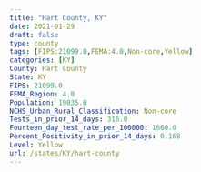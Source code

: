 ```yaml
---
title: "Hart County, KY"
date: 2021-01-29
draft: false
type: county
tags: [FIPS:21099.0,FEMA:4.0,Non-core,Yellow]
categories: [KY]
County: Hart County
State: KY
FIPS: 21099.0
FEMA_Region: 4.0
Population: 19035.0
NCHS_Urban_Rural_Classification: Non-core
Tests_in_prior_14_days: 316.0
Fourteen_day_test_rate_per_100000: 1660.0
Percent_Positivity_in_prior_14_days: 0.168
Level: Yellow
url: /states/KY/hart-county
---
```



